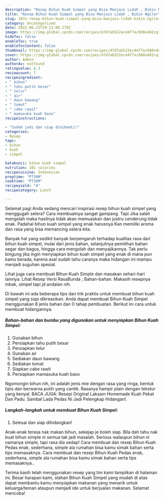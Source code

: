```yaml
---
description: "Resep Bihun Kuah Simpel yang Bisa Manjain Lidah , Bikin Ngiler"
title: "Resep Bihun Kuah Simpel yang Bisa Manjain Lidah , Bikin Ngiler"
slug: 1031-resep-bihun-kuah-simpel-yang-bisa-manjain-lidah-bikin-ngiler
category: Uncategorized
date: 2022-06-21T19:13:08.170Z
image: https://img-global.cpcdn.com/recipes/47d7ab522ec44f7a/680x482cq70/bihun-kuah-simpel-foto-resep-utama.jpg
hideToc: false
enableToc: true
enableTocContent: false
thumbnail: https://img-global.cpcdn.com/recipes/47d7ab522ec44f7a/680x482cq70/bihun-kuah-simpel-foto-resep-utama.jpg
cover: https://img-global.cpcdn.com/recipes/47d7ab522ec44f7a/680x482cq70/bihun-kuah-simpel-foto-resep-utama.jpg
author: Admin
authorAv: notfound
ratingvalue: 4.3
reviewcount: 7
recipeingredient:
- " bihun"
- " tahu putih besar"
- " telur"
- " air"
- " daun bawang"
- " tomat"
- " cabe rawit"
- " mamasuka kuah baso"
recipeinstructions:

- "Sudah jadi dan siap dinikmati!"
categories:
- Resep
tags:
- bihun
- kuah
- simpel

katakunci: bihun kuah simpel 
nutrition: 101 calories
recipecuisine: Indonesian
preptime: "PT39M"
cooktime: "PT36M"
recipeyield: "4"
recipecategory: Lunch

---
```



Selamat pagi Anda sedang mencari inspirasi resep bihun kuah simpel yang menggugah selera? Cara membuatnya sangat gampang. Tapi Jika salah mengolah maka hasilnya tidak akan memuaskan dan justru cenderung tidak enak. Padahal bihun kuah simpel yang enak harusnya Kan memiliki aroma dan rasa yang bisa memancing selera kita.


Banyak hal yang sedikit banyak berpengaruh terhadap kualitas rasa dari bihun kuah simpel, mulai dari jenis bahan, selanjutnya pemilihan bahan segar dan bagus, hingga cara mengolah dan menyajikannya. Tak perlu bingung jika ingin menyiapkan bihun kuah simpel yang enak di mana pun kamu berada, karena asal sudah tahu caranya maka hidangan ini mampu menjadi suguhan spesial.

Lihat juga cara membuat Bihun Kuah Simple dan masakan sehari-hari lainnya. Lihat Resep Versi RasaBunda ; Bahan-bahan. Makasih resepnya mbak, simpel tapi jd andalan nih.


Di bawah ini ada beberapa tips dan trik praktis untuk membuat bihun kuah simpel yang siap dikreasikan. Anda dapat membuat Bihun Kuah Simpel menggunakan 8 jenis bahan dan 0 tahap pembuatan. Berikut ini cara untuk membuat hidangannya.

<!--inarticleads1-->

##### Bahan-bahan dan bumbu yang digunakan untuk menyiapkan Bihun Kuah Simpel:

1. Gunakan  bihun
1. Persiapkan  tahu putih besar
1. Persiapkan  telur
1. Gunakan  air
1. Sediakan  daun bawang
1. Sediakan  tomat
1. Siapkan  cabe rawit
1. Persiapkan  mamasuka kuah baso


Ngomongin bihun nih, ini adalah jenis mie dengan rasa yang ringa, bentuk tipis dan berwarna putih yang cantik. Rasanya hampir plain dengan tekstur yang kenyal. BACA JUGA: Resepi Original Laksam Homemade Kuah Pekat Dan Padu. Sambal Lada Pedas Ni Jadi Pelengkap Hidangan!. 

<!--inarticleads2-->

##### Langkah-langkah untuk membuat Bihun Kuah Simpel:


1. Selesai dan siap dihidangkan!

Anak-anak terasa nak makan bihun, sekejap je boleh siap. Bila dah tahu nak buat bihun simple ni semua tak jadi masalah. Serious walaupun bihun ni namanya simple, tapi rasa dia sedap! Cara membuat dan resep Bihun Kuah Pedas enak, sederhana, simple ala rumahan bisa kamu simak bahan serta tips memasaknya. Cara membuat dan resep Bihun Kuah Pedas enak, sederhana, simple ala rumahan bisa kamu simak bahan serta tips memasaknya.. 

Terima kasih telah menggunakan resep yang tim kami tampilkan di halaman ini. Besar harapan kami, olahan Bihun Kuah Simpel yang mudah di atas dapat membantu kamu menyiapkan makanan yang menarik untuk keluarga/teman ataupun menjadi ide untuk berjualan makanan. Selamat mencoba!
